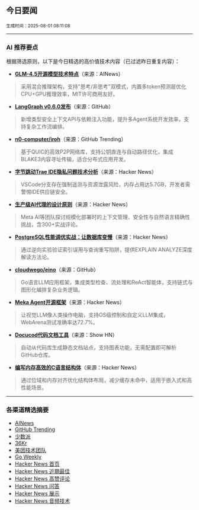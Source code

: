 ## 今日要闻

<sub> 生成时间：2025-08-01 08:11:08</sub>


---

### AI 推荐要点

根据筛选原则，以下是今日精选的高价值技术内容（已过滤昨日重复内容）：

- **[GLM-4.5开源模型技术特点](https://z.ai/blog/glm-4.5)**（来源：AINews）  
> 采用混合推理架构，支持"思考/非思考"双模式，内置多token预测层优化CPU+GPU推理效率，MIT许可商用友好。

- **[LangGraph v0.6.0发布](https://twitter.com/LangChainAI/status/1949860132642320624)**（来源：GitHub）  
> 新增类型安全上下文API与依赖注入功能，提升多Agent系统开发效率，支持复杂工作流编排。

- **[n0-computer/iroh](https://github.com/n0-computer/iroh)**（来源：GitHub Trending）  
> 基于QUIC的高效P2P网络库，支持公钥直连与自动路径优化，集成BLAKE3内容寻址传输，适合分布式应用开发。

- **[字节跳动Trae IDE隐私问题技术分析](https://news.ycombinator.com/item?id=44703164)**（来源：Hacker News）  
> VSCode分支存在强制遥测与资源泄露风险，内存占用达5.7GB，开发者需警惕IDE供应链安全。

- **[生产级AI代理的设计原则](https://news.ycombinator.com/item?id=44712315)**（来源：Hacker News）  
> Meta AI等团队探讨规模化部署时的上下文管理、安全性与自然语言精确性挑战，含300+实战评论。

- **[PostgreSQL性能调优实战：让数据库变慢](https://news.ycombinator.com/item?id=44704736)**（来源：Hacker News）  
> 通过逆向实验验证索引误用与查询重写陷阱，提供EXPLAIN ANALYZE深度解读方法论。

- **[cloudwego/eino](https://github.com/cloudwego/eino)**（来源：GitHub）  
> Go语言LLM应用框架，集成类型检查、流处理和ReAct智能体，支持链式与图形化编排复杂业务逻辑。

- **[Meka Agent开源框架](https://news.ycombinator.com/item?id=44734471)**（来源：Hacker News）  
> 让视觉LLM像人类操作电脑，支持OS级控制和自定义LLM集成，WebArena测试准确率达72.7%。

- **[Docucod代码文档工具](https://news.ycombinator.com/item?id=44738674)**（来源：Show HN）  
> 自动从代码库生成静态文档站点，支持图表功能，无需配置即可解析GitHub仓库。

- **[编写内存高效的C语言结构体](https://news.ycombinator.com/item?id=44733968)**（来源：Hacker News）  
> 通过位域和内存对齐优化结构体布局，减少缓存未命中，适用于嵌入式和高性能场景。

---

### 各渠道精选摘要
- [AINews](./ai_news_summary_2025-08-01.md)
- [GitHub Trending](./github_trending_2025-08-01.md)
- [少数派](./shaoshupai_2025-08-01.md)
- [36Kr](./36kr_summary_2025-08-01.md)
- [美团技术团队](./meituan_2025-08-01.md)
- [Go Weekly](./go_weekly_2025-08-01.md)
- [Hacker News 首页](./hacker_news_frontpage_2025-08-01.md)
- [Hacker News 近期最佳](./hacker_news_best_2025-08-01.md)
- [Hacker News 高赞评论](./hacker_news_top_comments_2025-08-01.md)
- [Hacker News 问答](./hacker_news_ask_2025-08-01.md)
- [Hacker News 展示](./hacker_news_show_2025-08-01.md)
- [Hacker News 音频技术](./hacker_news_audio_tech_2025-08-01.md)